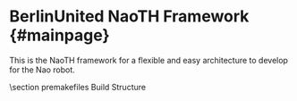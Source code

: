 BerlinUnited NaoTH Framework {#mainpage}
============================

This is the NaoTH framework for a flexible and easy architecture to develop for the Nao robot.

\section premakefiles Build Structure